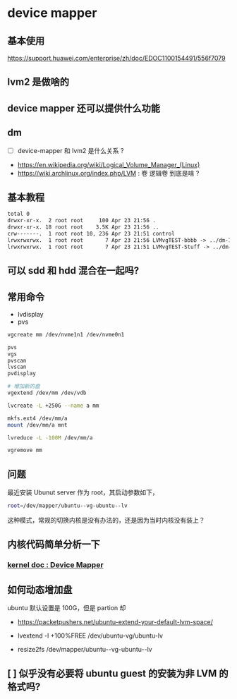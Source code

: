 # device mapper

## 基本使用
https://support.huawei.com/enterprise/zh/doc/EDOC1100154491/556f7079

## lvm2 是做啥的

## device mapper 还可以提供什么功能

## dm
- [ ] device-mapper 和 lvm2 是什么关系 ?


- https://en.wikipedia.org/wiki/Logical_Volume_Manager_(Linux)
- https://wiki.archlinux.org/index.php/LVM : 卷 逻辑卷 到底是啥 ?

## 基本教程

```txt
total 0
drwxr-xr-x.  2 root root     100 Apr 23 21:56 .
drwxr-xr-x. 18 root root    3.5K Apr 23 21:56 ..
crw-------.  1 root root 10, 236 Apr 23 21:51 control
lrwxrwxrwx.  1 root root       7 Apr 23 21:56 LVMvgTEST-bbbb -> ../dm-1
lrwxrwxrwx.  1 root root       7 Apr 23 21:51 LVMvgTEST-Stuff -> ../dm-0
```

## 可以 sdd 和 hdd 混合在一起吗?

## 常用命令
- lvdisplay
- pvs

```sh
vgcreate mm /dev/nvme1n1 /dev/nvme0n1

pvs
vgs
pvscan
lvscan
pvdisplay

# 增加新的盘
vgextend /dev/mm /dev/vdb

lvcreate -L +250G --name a mm

mkfs.ext4 /dev/mm/a
mount /dev/mm/a mnt

lvreduce -L -100M /dev/mm/a

vgremove mm
```

## 问题
最近安装 Ubunut server 作为 root，其启动参数如下，
```sh
root=/dev/mapper/ubuntu--vg-ubuntu--lv
```
这种模式，常规的切换内核是没有办法的，还是因为当时内核没有装上？

## 内核代码简单分析一下
### [kernel doc : Device Mapper](https://docs.kernel.org/admin-guide/device-mapper/index.html#)


## 如何动态增加盘
ubuntu 默认设置是 100G，但是 partion 却
- https://packetpushers.net/ubuntu-extend-your-default-lvm-space/


- lvextend -l +100%FREE /dev/ubuntu-vg/ubuntu-lv
- resize2fs /dev/mapper/ubuntu--vg-ubuntu--lv

## [ ]  似乎没有必要将 ubuntu guest 的安装为非 LVM 的格式吗?
